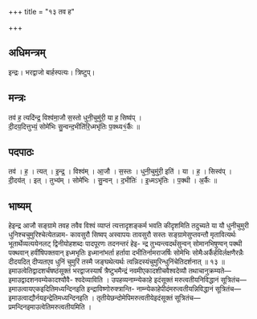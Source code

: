 +++
title = "१३ तव ह"

+++
## अधिमन्त्रम्
इन्द्रः। भरद्वाजो बार्हस्पत्यः। त्रिष्टुप्।

## मन्त्रः
तव॑ ह॒ त्यदि॑न्द्र॒ विश्व॑मा॒जौ स॒स्तो धुनी॒चुमु॑री॒ या ह॒ सिष्व॑प् ।  
दी॒दय॒दित्तुभ्यं॒ सोमे॑भिः सु॒न्वन्द॒भीति॑रि॒ध्मभृ॑तिः प॒क्थ्य१॒॑र्कैः ॥

## पदपाठः
तव॑ । ह॒ । त्यत् । इ॒न्द्र॒ । विश्व॑म् । आ॒जौ । स॒स्तः । धुनी॒चुमु॑री॒ इति॑ । या । ह॒ । सिस्व॑प् ।  
दी॒दय॑त् । इत् । तुभ्य॑म् । सोमे॑भिः । सु॒न्वन् । द॒भीतिः॑ । इ॒ध्मऽभृ॑तिः । प॒क्थी । अ॒र्कैः ॥

## भाष्यम्
हेइन्द्र आजौ सङ्ग्रामे तवह तवैव विश्वं व्याप्तं त्यत्तादृशङ्कर्म भवति कीदृशमिति तदुच्यते या यौ धुनीचुमुरी धुनिश्चचुमुरिश्चेत्येतन्नाम- कावसुरौ सिष्वप् अस्वापयः तावसुरौ सस्तः सङ्ग्रामेसुप्तवन्तौ मृतावित्यर्थः भूतार्थेव्यत्ययेनलट् द्विनीयोहशब्दः पादपूरणः तदनन्तरं हेइ- न्द्र तुभ्यन्त्वदर्थंसुन्वन् सोमानभिषुण्वन् पक्थी पक्थवान् हवींषिपक्तवान् इध्मभृतिः इध्मानांभर्ता हर्तावा दभीतिर्नामराजर्षिः सोमेभिः सोमैःअर्कैर्हविर्लक्षणैरन्नैः दीदयदित् दीप्यतएव धुनिं चुमुरिं तस्मै जङ्घथेत्यर्थः त्वन्निदस्यंचुमुरिन्धुनिंचेतिदर्शनात् ॥ १३ ॥इमाउत्वेतिद्वादशर्चंषष्ठंसूक्तं भरद्वाजस्यार्षं त्रैष्टुभमैन्द्रं नवमीएकादशीचवैश्वदेव्यौ तथाचानुक्रम्यते—इमाउद्वादशनवम्येकादश्यौवै- श्वदेव्याविति । उपहव्यनाम्न्येकाहे इदंसूक्तं मरुत्वतीयनिविद्धानं सूत्रितंच—इमाउत्वायएकइदितिमध्यन्दिनइति इन्द्राविष्णोरुक्त्रान्ति- नाम्न्येकाहेपीदंमरुत्वतीयन्निविद्धानं सूत्रितंच—इमाउत्वाद्यौर्नयइन्द्रेतिमध्यन्दिनइति । तृतीयेछन्दोमेपिमरुत्वतीयेइदंसूक्तं सूत्रितंच— प्रमन्दिनइमाउत्वेतिमरुत्वतीयमिति ।